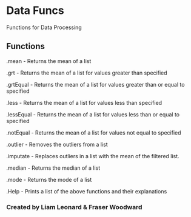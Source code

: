 # Data Funcs
Functions for Data Processing

## Functions

.mean - Returns the mean of a list

.grt - Returns the mean of a list for values greater than specified

.grtEqual - Returns the mean of a list for values greater than or equal to specified

.less - Returns the mean of a list for values less than specified

.lessEqual - Returns the mean of a list for values less than or equal to specified

.notEqual - Returns the mean of a list for values not equal to specified

.outlier - Removes the outliers from a list

.imputate - Replaces outliers in a list with the mean of the filtered list.

.median - Returns the median of a list

.mode - Returns the mode of a list

.Help - Prints a list of the above functions and their explanations

### Created by Liam Leonard & Fraser Woodward
